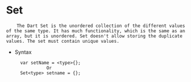 # Set
        
        The Dart Set is the unordered collection of the different values of the same type. It has much functionality, which is the same as an array, but it is unordered. Set doesn't allow storing the duplicate values. The set must contain unique values.

* Syntax 
       

        var setName = <type>{};  
                  Or   
        Set<type> setname = {};   